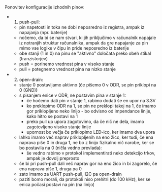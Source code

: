 Ponovitev konfiguracije izhodnih pinov:
- 1. push-pull:
	- pin napetosti in toka ne dobi neposredno iz registra, ampak iz napajanja (npr. baterije)
	- nočemo, da bi se nam stvari, ki jih priključimo v računalnik napajale iz notranjih struktur računalnika, ampak da gre napajanje za pin mimo vse logike v čipu in pride neposredno iz baterije
	- obe stanji (1 in 0) na pinu se "aktivno" določata preko obeh stikal (tranzistorjev)
	- push = porinemo vrednost pina v visoko stanje
	- pull = potegnemo vrednost pina na nizko stanje
- 2. open-drain:
	- stanje 0 postavljamo aktivno (če pišemo 0 v ODR, se pin priklopi na 0 (GND))
	- s pisanjem enice v ODR, ne postavim pina v stanje 1:
		- če hočemo dati pin v stanje 1, rabimo dodati še en upor na 3.3V
		- ko preklopimo ODR na 1, se pin ne preklopi takoj na 1, če imamo gor priklopljeno neko linijo - bo odvisno od impendance linije, kako hitro se postavi na 1
		- preko pull up upora zagotovimo, da če nič ne dela, imamo zagotovljeno visoko stanje linije
		- upornost bo večja če priklopimo LED-ico, ker imamo dva upora
	- lahko imamo več naprav priklopljenih na eno žico, ker tudi, če ena naprava piše 0 in druga 1, ne bo z linijo fizikalno nič narobe, ker se bo postavila na 0 (ničla vedno prevlada):
		- še vedno rabimo v protokol implementirati neko detekcijo trkov, ampak je dovolj preprosto
	- če bi pri push-pull dali več naprav gor na eno žico in bi zagorelo, če ena naprava piše 1, druga pa 0
	- zato imamo za UART push-pull, I2C pa open-drain
	- paziti bomo morali, da protokoli niso prehitri (do 100 kHz), ker se enica počasi postavi na pin (na linijo)